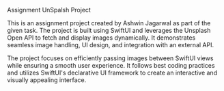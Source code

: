 Assignment UnSpalsh Project

This is an assignment project created by Ashwin Jagarwal as part of the given task. The project is built using SwiftUI and leverages the Unsplash Open API to fetch and display images dynamically. It demonstrates seamless image handling, UI design, and integration with an external API.

The project focuses on efficiently passing images between SwiftUI views while ensuring a smooth user experience. It follows best coding practices and utilizes SwiftUI's declarative UI framework to create an interactive and visually appealing interface.
